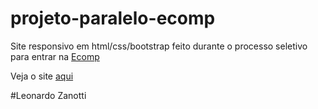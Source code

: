 # projeto-paralelo-ecomp
Site responsivo em html/css/bootstrap feito durante o processo seletivo para entrar na [Ecomp](https://ecomp.co/)

Veja o site [aqui](https://aler.netlify.app/)

#Leonardo Zanotti